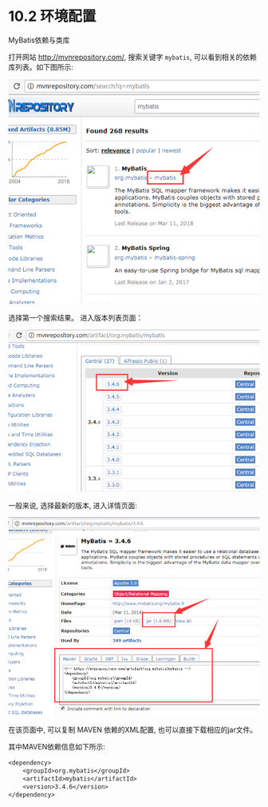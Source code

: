 # 10.2 环境配置

MyBatis依赖与类库

打开网站 <http://mvnrepository.com/>, 搜索关键字 `mybatis`, 可以看到相关的依赖库列表。如下图所示:

![](10_02_01_mvn_mybatis.png)

选择第一个搜索结果。 进入版本列表页面：

![](10_02_02_mybatis_version_list.png)

一般来说, 选择最新的版本, 进入详情页面:

![](10_02_03_mybatis_dep_jar.png)

在该页面中, 可以复制 MAVEN 依赖的XML配置, 也可以直接下载相应的jar文件。

其中MAVEN依赖信息如下所示:

```
<dependency>
    <groupId>org.mybatis</groupId>
    <artifactId>mybatis</artifactId>
    <version>3.4.6</version>
</dependency>

```



